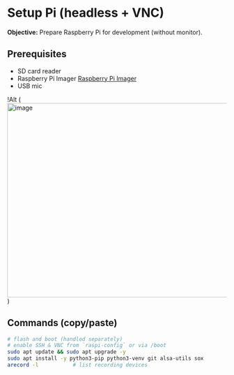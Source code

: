 # Setup Pi (headless + VNC)
**Objective:** Prepare Raspberry Pi for development (without monitor).

## Prerequisites
- SD card reader
- Raspberry Pi Imager [Raspberry Pi Imager](https://www.raspberrypi.com/software/)
- USB mic

!Alt (<img width="628" height="445" alt="image" src="https://github.com/user-attachments/assets/422372f5-342e-452b-91db-6b5eb7da16a7" />)


## Commands (copy/paste)
```bash
# flash and boot (handled separately)
# enable SSH & VNC from `raspi-config` or via /boot
sudo apt update && sudo apt upgrade -y
sudo apt install -y python3-pip python3-venv git alsa-utils sox
arecord -l           # list recording devices
